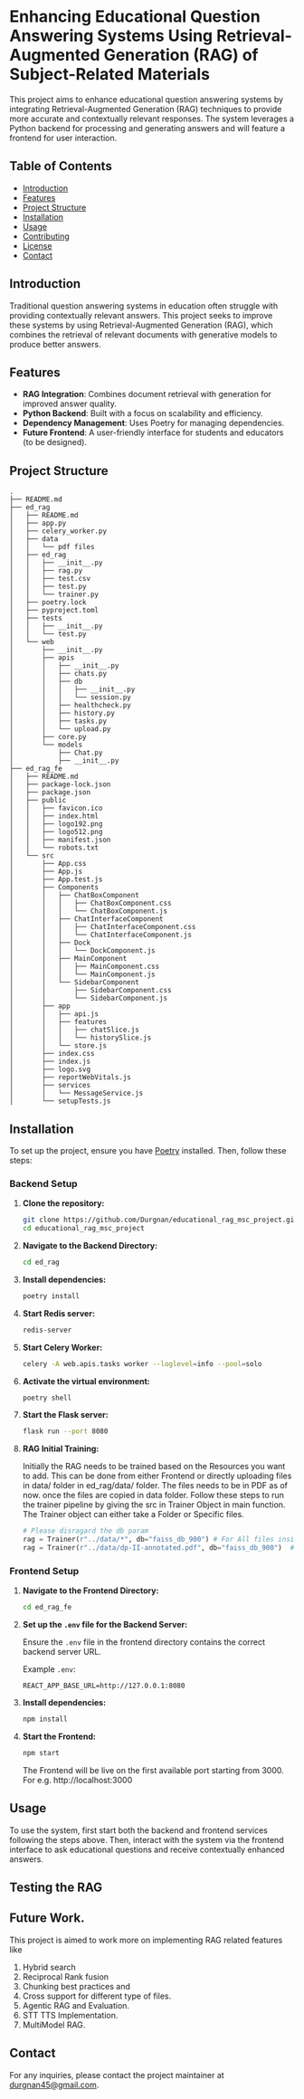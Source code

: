 # Enhancing Educational Question Answering Systems Using Retrieval-Augmented Generation (RAG) of Subject-Related Materials

This project aims to enhance educational question answering systems by integrating Retrieval-Augmented Generation (RAG) techniques to provide more accurate and contextually relevant responses. The system leverages a Python backend for processing and generating answers and will feature a frontend for user interaction.

## Table of Contents

- [Introduction](#introduction)
- [Features](#features)
- [Project Structure](#project-structure)
- [Installation](#installation)
- [Usage](#usage)
- [Contributing](#contributing)
- [License](#license)
- [Contact](#contact)

## Introduction

Traditional question answering systems in education often struggle with providing contextually relevant answers. This project seeks to improve these systems by using Retrieval-Augmented Generation (RAG), which combines the retrieval of relevant documents with generative models to produce better answers.

## Features

- **RAG Integration**: Combines document retrieval with generation for improved answer quality.
- **Python Backend**: Built with a focus on scalability and efficiency.
- **Dependency Management**: Uses Poetry for managing dependencies.
- **Future Frontend**: A user-friendly interface for students and educators (to be designed).

## Project Structure

```plaintext
.
├── README.md
├── ed_rag
│   ├── README.md
│   ├── app.py
│   ├── celery_worker.py
│   ├── data
│   │   └── pdf files
│   ├── ed_rag
│   │   ├── __init__.py
│   │   ├── rag.py
│   │   ├── test.csv
│   │   ├── test.py
│   │   └── trainer.py
│   ├── poetry.lock
│   ├── pyproject.toml
│   ├── tests
│   │   ├── __init__.py
│   │   └── test.py
│   └── web
│       ├── __init__.py
│       ├── apis
│       │   ├── __init__.py
│       │   ├── chats.py
│       │   ├── db
│       │   │   ├── __init__.py
│       │   │   └── session.py
│       │   ├── healthcheck.py
│       │   ├── history.py
│       │   ├── tasks.py
│       │   └── upload.py
│       ├── core.py
│       └── models
│           ├── Chat.py
│           ├── __init__.py
├── ed_rag_fe
│   ├── README.md
│   ├── package-lock.json
│   ├── package.json
│   ├── public
│   │   ├── favicon.ico
│   │   ├── index.html
│   │   ├── logo192.png
│   │   ├── logo512.png
│   │   ├── manifest.json
│   │   └── robots.txt
│   └── src
│       ├── App.css
│       ├── App.js
│       ├── App.test.js
│       ├── Components
│       │   ├── ChatBoxComponent
│       │   │   ├── ChatBoxComponent.css
│       │   │   └── ChatBoxComponent.js
│       │   ├── ChatInterfaceComponent
│       │   │   ├── ChatInterfaceComponent.css
│       │   │   └── ChatInterfaceComponent.js
│       │   ├── Dock
│       │   │   └── DockComponent.js
│       │   ├── MainComponent
│       │   │   ├── MainComponent.css
│       │   │   └── MainComponent.js
│       │   └── SidebarComponent
│       │       ├── SidebarComponent.css
│       │       └── SidebarComponent.js
│       ├── app
│       │   ├── api.js
│       │   ├── features
│       │   │   ├── chatSlice.js
│       │   │   └── historySlice.js
│       │   └── store.js
│       ├── index.css
│       ├── index.js
│       ├── logo.svg
│       ├── reportWebVitals.js
│       ├── services
│       │   └── MessageService.js
│       └── setupTests.js
```

## Installation

To set up the project, ensure you have [Poetry](https://python-poetry.org/docs/#installation) installed. Then, follow these steps:

### Backend Setup

1. **Clone the repository:**

    ```bash
    git clone https://github.com/Durgnan/educational_rag_msc_project.git
    cd educational_rag_msc_project
    ```

2. **Navigate to the Backend Directory:**

    ```bash
    cd ed_rag
    ```

3. **Install dependencies:**

    ```bash
    poetry install
    ```

4. **Start Redis server:**

    ```bash
    redis-server
    ```

5. **Start Celery Worker:**

    ```bash
    celery -A web.apis.tasks worker --loglevel=info --pool=solo
    ```

6. **Activate the virtual environment:**

    ```bash
    poetry shell
    ```

7. **Start the Flask server:**

    ```bash
    flask run --port 8080
    ```

8. **RAG Initial Training:**

    Initially the RAG needs to be trained based on the Resources you want to add. This can be done from either Frontend or directly uploading files in data/ folder in ed_rag/data/ folder. The files needs to be in PDF as of now. once the files are copied in data folder. Follow these steps to run the trainer pipeline by giving the src in Trainer Object in main function. The Trainer object can either take a Folder or Specific files.

    ```python
    # Please disragard the db param
    rag = Trainer(r"../data/*", db="faiss_db_900") # For All files inside the folder.
    rag = Trainer(r"../data/dp-II-annotated.pdf", db="faiss_db_900")  # For a specific file inside the folder.
    ```

### Frontend Setup

1. **Navigate to the Frontend Directory:**

    ```bash
    cd ed_rag_fe
    ```

2. **Set up the `.env` file for the Backend Server:**

    Ensure the `.env` file in the frontend directory contains the correct backend server URL.

    Example `.env`:

    ```plaintext
    REACT_APP_BASE_URL=http://127.0.0.1:8080
    ```

3. **Install dependencies:**

    ```bash
    npm install
    ```

4. **Start the Frontend:**

    ```bash
    npm start
    ```

    The Frontend will be live on the first available port starting from 3000. For e.g. http://localhost:3000

## Usage

To use the system, first start both the backend and frontend services following the steps above. Then, interact with the system via the frontend interface to ask educational questions and receive contextually enhanced answers.

## Testing the RAG



## Future Work. 

This project is aimed to work more on implementing RAG related features like

1. Hybrid search
2. Reciprocal Rank fusion
3. Chunking best practices and 
4. Cross support for different type of files. 
5. Agentic RAG and Evaluation. 
6. STT TTS Implementation. 
7. MultiModel RAG.

## Contact

For any inquiries, please contact the project maintainer at [durgnan45@gmail.com](mailto:durgnan45@gmail.com).
